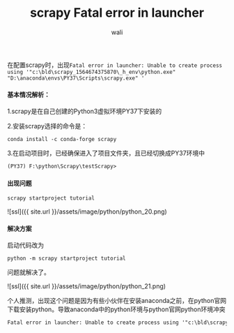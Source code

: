 ﻿---
layout: post
title: 'scrapy Fatal error in launcher'  #标题
tagline:  'Fatal error in launcher: Unable to create process using'
category: python      #分类
author: wali    #作者
tag: Error     #标签
ghurl:        #github url
ghurl_zip:   #github zip下载
comments: true

post_nav: false
group_tag: Scrapy Error 
---


在配置scrapy时，出现`Fatal error in launcher: Unable to create process using '"c:\bld\scrapy_1564674375870\_h_env\python.exe" "D:\anaconda\envs\PY37\Scripts\scrapy.exe" '`

#### 基本情况解析：

1.scrapy是在自己创建的Python3虚拟环境PY37下安装的

2.安装scrapy选择的命令是：
```
conda install -c conda-forge scrapy
```

3.在启动项目时，已经确保进入了项目文件夹，且已经切换成PY37环境中

```txt
(PY37) F:\python\Scrapy\testScrapy>
```

#### 出现问题

```txt
scrapy startproject tutorial
```

![ssl]({{ site.url }}/assets/image/python/python_20.png)

#### 解决方案

启动代码改为

```
python -m scrapy startproject tutorial
```
问题就解决了。

![ssl]({{ site.url }}/assets/image/python/python_21.png)

个人推测，出现这个问题是因为有些小伙伴在安装anaconda之前，在python官网下载安装python。导致anaconda中的python环境与python官网python环境冲突
```txt
Fatal error in launcher: Unable to create process using '"c:\bld\scrapy_1564674375870\_h_env\python.exe" "D:\anaconda\envs\PY37\Scripts\scrapy.exe" '
```



